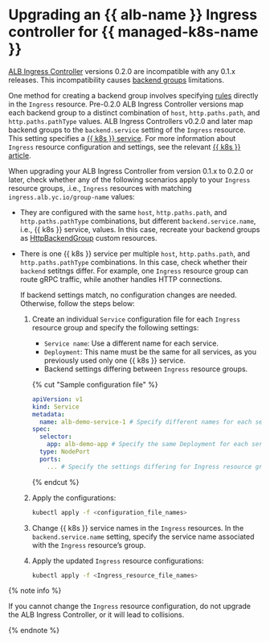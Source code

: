 # Upgrading an {{ alb-name }} Ingress controller for {{ managed-k8s-name }}

[ALB Ingress Controller](/marketplace/products/yc/alb-ingress-controller) versions 0.2.0 are incompatible with any 0.1.x releases. This incompatibility causes [backend groups](../../../application-load-balancer/tools/k8s-ingress-controller/principles.md) limitations.

One method for creating a backend group involves specifying [rules](../../../application-load-balancer/k8s-ref/ingress.md#rule) directly in the `Ingress` resource. Pre-0.2.0 ALB Ingress Controller versions map each backend group to a distinct combination of `host`, `http.paths.path`, and `http.paths.pathType` values. ALB Ingress Controllers v0.2.0 and later map backend groups to the `backend.service` setting of the `Ingress` resource. This setting specifies a [{{ k8s }} service](../../../managed-kubernetes/concepts/service.md). For more information about `Ingress` resource configuration and settings, see the relevant [{{ k8s }} article](https://kubernetes.io/docs/concepts/services-networking/ingress/).

When upgrading your ALB Ingress Controller from version 0.1.x to 0.2.0 or later, check whether any of the following scenarios apply to your `Ingress` resource groups, .i.e., `Ingress` resources with matching `ingress.alb.yc.io/group-name` values:

* They are configured with the same `host`, `http.paths.path`, and `http.paths.pathType` combinations, but different `backend.service.name`, i.e., {{ k8s }} service, values. In this case, recreate your backend groups as [HttpBackendGroup](../../../managed-kubernetes/tutorials/alb-ingress-controller.md#create-ingress-and-apps) custom resources.

* There is one {{ k8s }} service per multiple `host`, `http.paths.path`, and `http.paths.pathType` combinations. In this case, check whether their `backend` setitngs differ. For example, one `Ingress` resource group can route gRPC traffic, while another handles HTTP connections.

   If backend settings match, no configuration changes are needed. Otherwise, follow the steps below:

   1. Create an individual `Service` configuration file for each `Ingress` resource group and specify the following settings:

      * `Service name`: Use a different name for each service.
      * `Deployment`: This name must be the same for all services, as you previously used only one {{ k8s }} service.
      * Backend settings differing between `Ingress` resource groups.

      {% cut "Sample configuration file" %}

      ```yaml
      apiVersion: v1
      kind: Service
      metadata:
        name: alb-demo-service-1 # Specify different names for each service.
      spec:
        selector:
          app: alb-demo-app # Specify the same Deployment for each service.
        type: NodePort
        ports:
          ... # Specify the settings differing for Ingress resource groups.
      ```

      {% endcut %}

   1. Apply the configurations:

      ```bash
      kubectl apply -f <configuration_file_names>
      ```

   1. Change {{ k8s }} service names in the `Ingress` resources. In the `backend.service.name` setting, specify the service name associated with the `Ingress` resource’s group.
   1. Apply the updated `Ingress` resource configurations:

      ```bash
      kubectl apply -f <Ingress_resource_file_names>
      ```

{% note info %}

If you cannot change the `Ingress` resource configuration, do not upgrade the ALB Ingress Controller, or it will lead to collisions.

{% endnote %}
